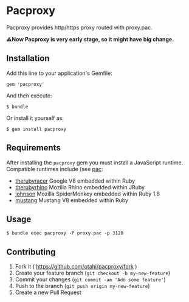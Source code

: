 # Pacproxy

Pacproxy provides http/https proxy routed with proxy.pac.

**:warning:Now Pacproxy is very early stage, so it might have big change.**

## Installation

Add this line to your application's Gemfile:

    gem 'pacproxy'

And then execute:

    $ bundle

Or install it yourself as:

    $ gem install pacproxy

## Requirements

After installing the `pacproxy` gem you must install a JavaScript runtime. Compatible runtimes include
(see [pac](https://github.com/samuelkadolph/ruby-pac/blob/master/README.md):

* [therubyracer](https://rubygems.org/gems/therubyracer) Google V8 embedded within Ruby
* [therubyrhino](https://rubygems.org/gems/therubyrhino/) Mozilla Rhino embedded within JRuby
* [johnson](https://rubygems.org/gems/johnson/) Mozilla SpiderMonkey embedded within Ruby 1.8
* [mustang](https://rubygems.org/gems/mustang/) Mustang V8 embedded within Ruby

## Usage

    $ bundle exec pacproxy -P proxy.pac -p 3128


## Contributing

1. Fork it ( https://github.com/otahi/pacproxy/fork )
2. Create your feature branch (`git checkout -b my-new-feature`)
3. Commit your changes (`git commit -am 'Add some feature'`)
4. Push to the branch (`git push origin my-new-feature`)
5. Create a new Pull Request
